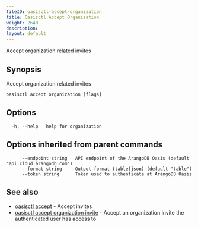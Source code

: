 ```yaml
---
fileID: oasisctl-accept-organization
title: Oasisctl Accept Organization
weight: 2640
description: 
layout: default
---
```

Accept organization related invites

## Synopsis

Accept organization related invites

```
oasisctl accept organization [flags]
```

## Options

```
  -h, --help   help for organization
```

## Options inherited from parent commands

```
      --endpoint string   API endpoint of the ArangoDB Oasis (default "api.cloud.arangodb.com")
      --format string     Output format (table|json) (default "table")
      --token string      Token used to authenticate at ArangoDB Oasis
```

## See also

* [oasisctl accept]()	 - Accept invites
* [oasisctl accept organization invite](oasisctl-accept-organization-invite)	 - Accept an organization invite the authenticated user has access to

